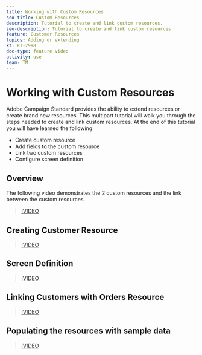 ```yaml
---
title: Working with Custom Resources
seo-title: Custom Resources
description: Tutorial to create and link custom resources.
seo-description: Tutorial to create and link custom resources
feature: Customer Resources
topics: Adding or extending
kt: KT-2998
doc-type: feature video
activity: use
team: TM
---
```


# Working with Custom Resources​

Adobe Campaign Standard provides the ability to extend resources or create brand new resources. This multipart tutorial will walk you through the steps needed to create and link custom resources. At the end of this tutorial you will have learned the following​

* Create custom resource
* Add fields to the custom resource
* Link two custom resources
* Configure screen definition

## Overview

The following video demonstrates the 2 custom resources and the link between the custom resources.​
>[!VIDEO](https://video.tv.adobe.com/v/27715?quality=9)

## Creating Customer Resource

>[!VIDEO](https://video.tv.adobe.com/v/27716?quality=9)

## Screen Definition

>[!VIDEO](https://video.tv.adobe.com/v/27713?quality=9)

## Linking Customers with Orders Resource

>[!VIDEO](https://video.tv.adobe.com/v/27712?quality=9)

## Populating the resources with sample data

>[!VIDEO](https://video.tv.adobe.com/v/27714?quality=9)
